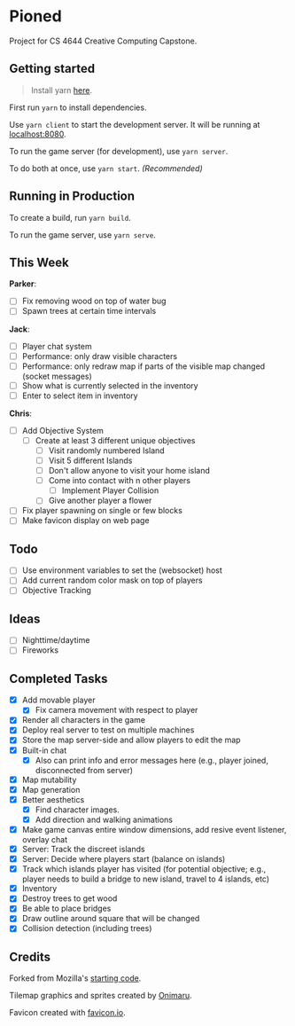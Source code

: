 # Pioned

Project for CS 4644 Creative Computing Capstone.

## Getting started

> Install yarn [here](https://yarnpkg.com/en/docs/install).

First run `yarn` to install dependencies.

Use `yarn client` to start the development server. It will be running at [localhost:8080](http://localhost:8080/).

To run the game server (for development), use `yarn server`.

To do both at once, use `yarn start`. *(Recommended)*

## Running in Production

To create a build, run `yarn build`.

To run the game server, use `yarn serve`.

## This Week

**Parker**:
- [ ] Fix removing wood on top of water bug
- [ ] Spawn trees at certain time intervals

**Jack**:
- [ ] Player chat system
- [ ] Performance: only draw visible characters
- [ ] Performance: only redraw map if parts of the visible map changed (socket messages)
- [ ] Show what is currently selected in the inventory
- [ ] Enter to select item in inventory

**Chris**:
- [ ] Add Objective System
    - [ ] Create at least 3 different unique objectives
        - [ ] Visit randomly numbered Island
        - [ ] Visit 5 different Islands
        - [ ] Don't allow anyone to visit your home island
        - [ ] Come into contact with n other players
            -[ ] Implement Player Collision
        - [ ] Give another player a flower
- [ ] Fix player spawning on single or few blocks
- [ ] Make favicon display on web page

## Todo
- [ ] Use environment variables to set the (websocket) host
- [ ] Add current random color mask on top of players
- [ ] Objective Tracking 

## Ideas
- [ ] Nighttime/daytime
- [ ] Fireworks

## Completed Tasks
- [x] Add movable player
    - [x] Fix camera movement with respect to player
- [x] Render all characters in the game
- [x] Deploy real server to test on multiple machines
- [x] Store the map server-side and allow players to edit the map
- [x] Built-in chat
    - [x] Also can print info and error messages here (e.g., player joined, disconnected from server)
- [x] Map mutability
- [x] Map generation
- [x] Better aesthetics
    - [x] Find character images.
    - [x] Add direction and walking animations
- [x] Make game canvas entire window dimensions, add resive event listener, overlay chat
- [x] Server: Track the discreet islands
- [x] Server: Decide where players start (balance on islands)
- [x] Track which islands player has visited (for potential objective; e.g., player needs to build a bridge to new island, travel to 4 islands, etc)
- [x] Inventory
- [x] Destroy trees to get wood
- [x] Be able to place bridges
- [x] Draw outline around square that will be changed
- [x] Collision detection (including trees)

## Credits

Forked from Mozilla's [starting code](https://github.com/mozdevs/gamedev-js-tiles).

Tilemap graphics and sprites created by [Onimaru](https://onimaru.itch.io/green-valley-map-pack).

Favicon created with [favicon.io](https://favicon.io/).
